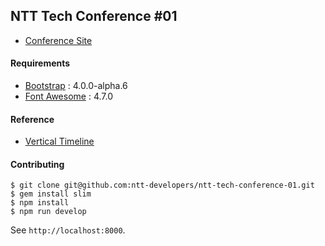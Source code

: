 ## NTT Tech Conference #01

 - [Conference Site](https://ntt-developers.github.io/ntt-tech-conference-01/)

#### Requirements

  - [Bootstrap](http://v4-alpha.getbootstrap.com/) : 4.0.0-alpha.6
  - [Font Awesome](http://fontawesome.io/) : 4.7.0

#### Reference

  - [Vertical Timeline](http://tympanus.net/codrops/2013/05/02/vertical-timeline/)

#### Contributing

    $ git clone git@github.com:ntt-developers/ntt-tech-conference-01.git
    $ gem install slim
    $ npm install
    $ npm run develop

See `http://localhost:8000`.
